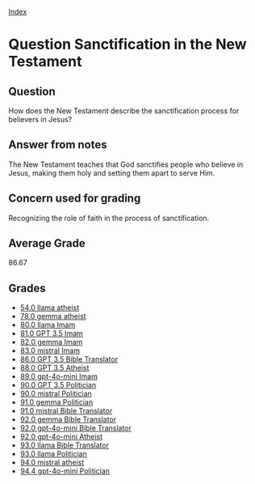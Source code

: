 
[Index](../../index.md)
# Question Sanctification in the New Testament
## Question
How does the New Testament describe the sanctification process for believers in Jesus?

## Answer from notes
The New Testament teaches that God sanctifies people who believe in Jesus, making them holy and setting them apart to serve Him.

## Concern used for grading
Recognizing the role of faith in the process of sanctification.

## Average Grade
86.67

## Grades
 * [54.0 llama atheist](../answers/llama_atheist/Sanctification_in_the_New_Testament.md)
 * [78.0 gemma atheist](../answers/gemma_atheist/Sanctification_in_the_New_Testament.md)
 * [80.0 llama Imam](../answers/llama_Imam/Sanctification_in_the_New_Testament.md)
 * [81.0 GPT 3.5 Imam](../answers/GPT_3.5_Imam/Sanctification_in_the_New_Testament.md)
 * [82.0 gemma Imam](../answers/gemma_Imam/Sanctification_in_the_New_Testament.md)
 * [83.0 mistral Imam](../answers/mistral_Imam/Sanctification_in_the_New_Testament.md)
 * [86.0 GPT 3.5 Bible Translator](../answers/GPT_3.5_Bible_Translator/Sanctification_in_the_New_Testament.md)
 * [88.0 GPT 3.5 Atheist](../answers/GPT_3.5_Atheist/Sanctification_in_the_New_Testament.md)
 * [89.0 gpt-4o-mini Imam](../answers/gpt-4o-mini_Imam/Sanctification_in_the_New_Testament.md)
 * [90.0 GPT 3.5 Politician](../answers/GPT_3.5_Politician/Sanctification_in_the_New_Testament.md)
 * [90.0 mistral Politician](../answers/mistral_Politician/Sanctification_in_the_New_Testament.md)
 * [91.0 gemma Politician](../answers/gemma_Politician/Sanctification_in_the_New_Testament.md)
 * [91.0 mistral Bible Translator](../answers/mistral_Bible_Translator/Sanctification_in_the_New_Testament.md)
 * [92.0 gemma Bible Translator](../answers/gemma_Bible_Translator/Sanctification_in_the_New_Testament.md)
 * [92.0 gpt-4o-mini Bible Translator](../answers/gpt-4o-mini_Bible_Translator/Sanctification_in_the_New_Testament.md)
 * [92.0 gpt-4o-mini Atheist](../answers/gpt-4o-mini_Atheist/Sanctification_in_the_New_Testament.md)
 * [93.0 llama Bible Translator](../answers/llama_Bible_Translator/Sanctification_in_the_New_Testament.md)
 * [93.0 llama Politician](../answers/llama_Politician/Sanctification_in_the_New_Testament.md)
 * [94.0 mistral atheist](../answers/mistral_atheist/Sanctification_in_the_New_Testament.md)
 * [94.4 gpt-4o-mini Politician](../answers/gpt-4o-mini_Politician/Sanctification_in_the_New_Testament.md)
